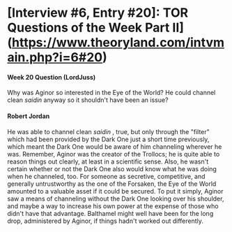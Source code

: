 # [Interview #6, Entry #20]: TOR Questions of the Week Part II](https://www.theoryland.com/intvmain.php?i=6#20)

#### Week 20 Question (LordJuss)

Why was Aginor so interested in the Eye of the World? He could channel clean
*saidin*
anyway so it shouldn't have been an issue?

#### Robert Jordan

He was able to channel clean
*saidin*
, true, but only through the "filter" which had been provided by the Dark One just a short time previously, which meant the Dark One would be aware of him channeling wherever he was. Remember, Aginor was the creator of the Trollocs; he is quite able to reason things out clearly, at least in a scientific sense. Also, he wasn't certain whether or not the Dark One also would know what he was doing when he channeled, too. For someone as secretive, competitive, and generally untrustworthy as the one of the Forsaken, the Eye of the World amounted to a valuable asset if it could be secured. To put it simply, Aginor saw a means of channeling without the Dark One looking over his shoulder, and maybe a way to increase his own power at the expense of those who didn't have that advantage. Balthamel might well have been for the long drop, administered by Aginor, if things hadn't worked out differently.


